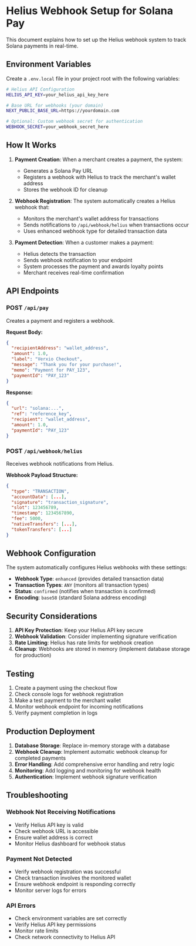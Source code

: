 # Helius Webhook Setup for Solana Pay

This document explains how to set up the Helius webhook system to track Solana payments in real-time.

## Environment Variables

Create a `.env.local` file in your project root with the following variables:

```bash
# Helius API Configuration
HELIUS_API_KEY=your_helius_api_key_here

# Base URL for webhooks (your domain)
NEXT_PUBLIC_BASE_URL=https://yourdomain.com

# Optional: Custom webhook secret for authentication
WEBHOOK_SECRET=your_webhook_secret_here
```

## How It Works

1. **Payment Creation**: When a merchant creates a payment, the system:
   - Generates a Solana Pay URL
   - Registers a webhook with Helius to track the merchant's wallet address
   - Stores the webhook ID for cleanup

2. **Webhook Registration**: The system automatically creates a Helius webhook that:
   - Monitors the merchant's wallet address for transactions
   - Sends notifications to `/api/webhook/helius` when transactions occur
   - Uses enhanced webhook type for detailed transaction data

3. **Payment Detection**: When a customer makes a payment:
   - Helius detects the transaction
   - Sends webhook notification to your endpoint
   - System processes the payment and awards loyalty points
   - Merchant receives real-time confirmation

## API Endpoints

### POST `/api/pay`
Creates a payment and registers a webhook.

**Request Body:**
```json
{
  "recipientAddress": "wallet_address",
  "amount": 1.0,
  "label": "Verxio Checkout",
  "message": "Thank you for your purchase!",
  "memo": "Payment for PAY_123",
  "paymentId": "PAY_123"
}
```

**Response:**
```json
{
  "url": "solana:...",
  "ref": "reference_key",
  "recipient": "wallet_address",
  "amount": 1.0,
  "paymentId": "PAY_123"
}
```

### POST `/api/webhook/helius`
Receives webhook notifications from Helius.

**Webhook Payload Structure:**
```json
{
  "type": "TRANSACTION",
  "accountData": [...],
  "signature": "transaction_signature",
  "slot": 123456789,
  "timestamp": 1234567890,
  "fee": 5000,
  "nativeTransfers": [...],
  "tokenTransfers": [...]
}
```

## Webhook Configuration

The system automatically configures Helius webhooks with these settings:

- **Webhook Type**: `enhanced` (provides detailed transaction data)
- **Transaction Types**: `ANY` (monitors all transaction types)
- **Status**: `confirmed` (notifies when transaction is confirmed)
- **Encoding**: `base58` (standard Solana address encoding)

## Security Considerations

1. **API Key Protection**: Keep your Helius API key secure
2. **Webhook Validation**: Consider implementing signature verification
3. **Rate Limiting**: Helius has rate limits for webhook creation
4. **Cleanup**: Webhooks are stored in memory (implement database storage for production)

## Testing

1. Create a payment using the checkout flow
2. Check console logs for webhook registration
3. Make a test payment to the merchant wallet
4. Monitor webhook endpoint for incoming notifications
5. Verify payment completion in logs

## Production Deployment

1. **Database Storage**: Replace in-memory storage with a database
2. **Webhook Cleanup**: Implement automatic webhook cleanup for completed payments
3. **Error Handling**: Add comprehensive error handling and retry logic
4. **Monitoring**: Add logging and monitoring for webhook health
5. **Authentication**: Implement webhook signature verification

## Troubleshooting

### Webhook Not Receiving Notifications
- Verify Helius API key is valid
- Check webhook URL is accessible
- Ensure wallet address is correct
- Monitor Helius dashboard for webhook status

### Payment Not Detected
- Verify webhook registration was successful
- Check transaction involves the monitored wallet
- Ensure webhook endpoint is responding correctly
- Monitor server logs for errors

### API Errors
- Check environment variables are set correctly
- Verify Helius API key permissions
- Monitor rate limits
- Check network connectivity to Helius API 